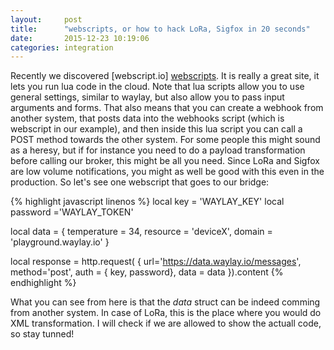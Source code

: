 ```yaml
---
layout:     post
title:      "webscripts, or how to hack LoRa, Sigfox in 20 seconds"
date:       2015-12-23 10:19:06
categories: integration
---
```


Recently we discovered [webscript.io] [webscripts]. It is really a great site, it lets you run lua code in the cloud. Note that lua scripts allow you to use general settings, similar to waylay, but also allow you to pass input arguments and forms. That also means that you can create a webhook from another system, that posts data into the webhooks script (which is webscript in our example), and then inside this lua script you can call a POST method towards the other system. For some people this might sound as a heresy, but if for instance you need to do a payload transformation before calling our broker, this might be all you need. Since LoRa and Sigfox are low volume notifications, you might as well be good with this even in the production. So let's see one webscript that goes to our bridge: 

{% highlight javascript linenos %}
local key = 'WAYLAY_KEY'
local password ='WAYLAY_TOKEN'

local data = {
		temperature = 34,
    		resource = 'deviceX',
    		domain = 'playground.waylay.io'
	}

local response = http.request(
	{
		url='https://data.waylay.io/messages',
		method='post',
		auth =	{	key, password},
	 	data = data
	}).content
{% endhighlight %}

What you can see from here is that the _data_ struct can be indeed comming from another system. In case of LoRa, this is the place where you would do XML transformation. I will check if we are allowed to show the actuall code, so stay tunned!

[webscripts]: https://www.webscript.io
